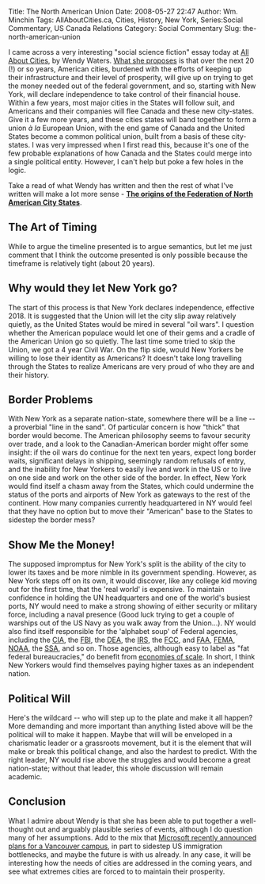 Title: The North American Union
Date: 2008-05-27 22:47
Author: Wm. Minchin
Tags: AllAboutCities.ca, Cities, History, New York, Series:Social Commentary, US Canada Relations
Category: Social Commentary
Slug: the-north-american-union

I came across a very interesting "social science fiction" essay today at
[All About Cities](http://allaboutcities.ca/), by Wendy Waters. [What
she
proposes](http://allaboutcities.ca/the-origins-of-the-federation-of-north-american-city-states/)
is that over the next 20 (!) or so years, American cities, burdened with
the efforts of keeping up their infrastructure and their level of
prosperity, will give up on trying to get the money needed out of the
federal government, and so, starting with New York, will declare
independence to take control of their financial house. Within a few
years, most major cities in the States will follow suit, and Americans
and their companies will flee Canada and these new city-states. Give it
a few more years, and these cities states will band together to form a
union *à la* European Union, with the end game of Canada and the United
States become a common political union, built from a basis of these
city-states. I was very impressed when I first read this, because it's
one of the few probable explanations of how Canada and the States could
merge into a single political entity. However, I can't help but poke a
few holes in the logic.

Take a read of what Wendy has written and then the rest of what I've
written will make a lot more sense - [**The origins of the Federation of
North American City
States**](http://allaboutcities.ca/the-origins-of-the-federation-of-north-american-city-states/).

## The Art of Timing

While to argue the timeline presented is to argue semantics, but let me
just comment that I think the outcome presented is only possible because
the timeframe is relatively tight (about 20 years).

## Why would they let New York go?

The start of this process is that New York declares independence,
effective 2018. It is suggested that the Union will let the city slip
away relatively quietly, as the United States would be mired in several
"oil wars". I question whether the American populace would let one of
their gems and a cradle of the American Union go so quietly. The last
time some tried to skip the Union, we got a 4 year Civil War. On the
flip side, would New Yorkers be willing to lose their identity as
Americans? It doesn't take long travelling through the States to realize
Americans are very proud of who they are and their history.

## Border Problems

With New York as a separate nation-state, somewhere there will be a line
-- a proverbial "line in the sand". Of particular concern is how "thick"
that border would become. The American philosophy seems to favour
security over trade, and a look to the Canadian-American border might
offer some insight: if the oil wars do continue for the next ten years,
expect long border waits, significant delays in shipping, seemingly
random refusals of entry, and the inability for New Yorkers to easily
live and work in the US or to live on one side and work on the other
side of the border. In effect, New York would find itself a chasm away
from the States, which could undermine the status of the ports and
airports of New York as gateways to the rest of the continent. How many
companies currently headquartered in NY would feel that they have no
option but to move their "American" base to the States to sidestep the
border mess?

## Show Me the Money!

The supposed impromptus for New York's split is the ability of the city
to lower its taxes and be more nimble in its government spending.
However, as New York steps off on its own, it would discover, like any
college kid moving out for the first time, that the 'real world' is
expensive. To maintain confidence in holding the UN headquarters and one
of the world's busiest ports, NY would need to make a strong showing of
either security or military force, including a naval presence (Good luck
trying to get a couple of warships out of the US Navy as you walk away
from the Union…). NY would also find itself responsible for the
'alphabet soup' of Federal agencies, including the
[CIA](http://en.wikipedia.org/wiki/Central_Intelligence_Agency), the
[FBI](http://en.wikipedia.org/wiki/Federal_Bureau_of_Investigation), the
[DEA](http://en.wikipedia.org/wiki/Drug_Enforcement_Administration), the
[IRS](http://en.wikipedia.org/wiki/Internal_Revenue_Service), the
[FCC](http://en.wikipedia.org/wiki/Federal_Communications_Commission),
and [FAA](http://en.wikipedia.org/wiki/Federal_Aviation_Administration),
[FEMA](http://en.wikipedia.org/wiki/Federal_Emergency_Management_Agency),
[NOAA](http://en.wikipedia.org/wiki/National_Oceanic_and_Atmospheric_Administration),
the [SSA](http://en.wikipedia.org/wiki/Social_Security_Administration),
and so on. Those agencies, although easy to label as "fat federal
bureaucracies," do benefit from [economies of
scale](http://en.wikipedia.org/wiki/Economies_of_scale). In short, I
think New Yorkers would find themselves paying higher taxes as an
independent nation.

## Political Will

Here's the wildcard -- who will step up to the plate and make it all
happen? More demanding and more important than anything listed above
will be the political will to make it happen. Maybe that will will be
enveloped in a charismatic leader or a grassroots movement, but it is
the element that will make or break this political change, and also the
hardest to predict. With the right leader, NY would rise above the
struggles and would become a great nation-state; without that leader,
this whole discussion will remain academic.

## Conclusion

What I admire about Wendy is that she has been able to put together a
well-thought out and arguably plausible series of events, although I do
question many of her assumptions. Add to the mix that [Microsoft
recently announced plans for a Vancouver
campus]("http://news.cnet.com/Microsoft-sings-O-Canada-amid-immigration-challenges/2100-1014_3-6195049.html"),
in part to sidestep US immigration bottlenecks, and maybe the future is
with us already. In any case, it will be interesting how the needs of
cities are addressed in the coming years, and see what extremes cities
are forced to to maintain their prosperity.
